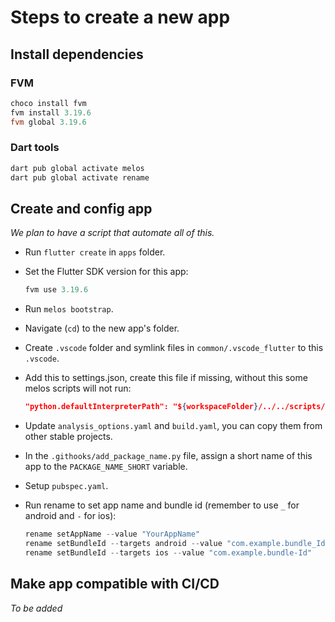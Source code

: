 # Steps to create a new app

## Install dependencies

### FVM

```powershell
choco install fvm
fvm install 3.19.6
fvm global 3.19.6
```

### Dart tools

```powershell
dart pub global activate melos
dart pub global activate rename
```

## Create and config app

_We plan to have a script that automate all of this._

- Run `flutter create` in `apps` folder.
- Set the Flutter SDK version for this app:
  ```powershell
  fvm use 3.19.6
  ```
- Run `melos bootstrap`.
- Navigate (`cd`) to the new app's folder.
- Create `.vscode` folder and symlink files in `common/.vscode_flutter` to this `.vscode`.
- Add this to settings.json, create this file if missing, without this some
  melos scripts will not run:
  ```json
  "python.defaultInterpreterPath": "${workspaceFolder}/../../scripts/.venv"
  ```
- Update `analysis_options.yaml` and `build.yaml`, you can copy them from other stable projects.
- In the `.githooks/add_package_name.py` file, assign a short name of this app to the `PACKAGE_NAME_SHORT` variable.
- Setup `pubspec.yaml`.
- Run rename to set app name and bundle id (remember to use `_` for android and `-` for ios):

  ```powershell
  rename setAppName --value "YourAppName"
  rename setBundleId --targets android --value "com.example.bundle_Id"
  rename setBundleId --targets ios --value "com.example.bundle-Id"
  ```

## Make app compatible with CI/CD

_To be added_
